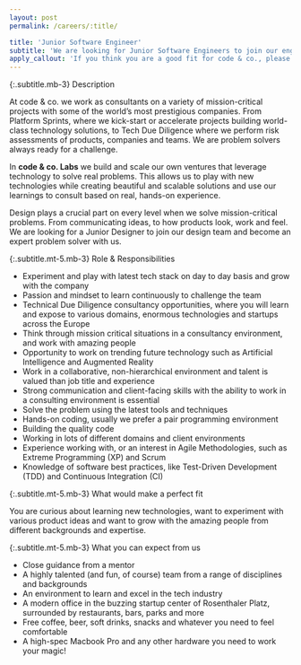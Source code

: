 ```yaml
---
layout: post
permalink: /careers/:title/

title: 'Junior Software Engineer'
subtitle: 'We are looking for Junior Software Engineers to join our engineering team. Build intuitive, beautiful experiences and become an expert problem solver with us.'
apply_callout: 'If you think you are a good fit for code & co., please reach out with your LinkedIn profile, a cover letter, and link to your portfolio. We look forward to hearing from you!'
---
```


{:.subtitle.mb-3}
Description

At code & co. we work as consultants on a variety of mission-critical projects with some of the world’s most prestigious companies. From Platform Sprints, where we kick-start or accelerate projects building world-class technology solutions, to Tech Due Diligence where we perform risk assessments of products, companies and teams. We are problem solvers always ready for a challenge.

In **code & co. Labs** we build and scale our own ventures that leverage technology to solve real problems. This allows us to play with new technologies while creating beautiful and scalable solutions and use our learnings to consult based on real, hands-on experience.

Design plays a crucial part on every level when we solve mission-critical problems. From communicating ideas, to how products look, work and feel. We are looking for a Junior Designer to join our design team and become an expert problem solver with us.


{:.subtitle.mt-5.mb-3}
Role & Responsibilities

- Experiment and play with latest tech stack on day to day basis and grow with the company
- Passion and mindset to learn continuously to challenge the team
- Technical Due Diligence consultancy opportunities, where you will learn and expose to various domains, enormous technologies and startups across the Europe
- Think through mission critical situations in a consultancy environment, and work with amazing people
- Opportunity to work on trending future technology such as Artificial Intelligence and Augmented Reality
- Work in a collaborative, non-hierarchical environment and talent is valued than job title and experience
- Strong communication and client-facing skills with the ability to work in a consulting environment is essential
- Solve the problem using the latest tools and techniques
- Hands-on coding, usually we prefer a pair programming environment
- Building the quality code
- Working in lots of different domains and client environments
- Experience working with, or an interest in Agile Methodologies, such as Extreme Programming (XP) and Scrum
- Knowledge of software best practices, like Test-Driven Development (TDD) and Continuous Integration (CI)



{:.subtitle.mt-5.mb-3}
What would make a perfect fit

You are curious about learning new technologies, want to experiment with various product ideas and want to grow with the amazing people from different backgrounds and expertise.


{:.subtitle.mt-5.mb-3}
What you can expect from us

- Close guidance from a mentor
- A highly talented (and fun, of course) team from a range of disciplines and backgrounds
- An environment to learn and excel in the tech industry
- A modern office in the buzzing startup center of Rosenthaler Platz, surrounded by restaurants, bars, parks and more
- Free coffee, beer, soft drinks, snacks and whatever you need to feel comfortable
- A high-spec Macbook Pro and any other hardware you need to work your magic!
